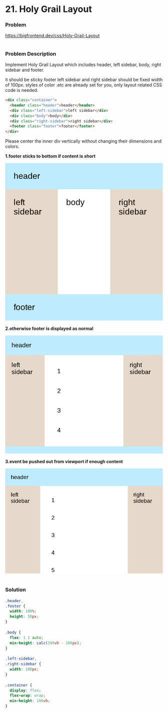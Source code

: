 # 21. Holy Grail Layout

### Problem

https://bigfrontend.dev/css/Holy-Grail-Layout

#

### Problem Description

Implement Holy Grail Layout which includes header, left sidebar, body, right sidebar and footer.

it should be sticky footer
left sidebar and right sidebar should be fixed width of 100px.
styles of color .etc are already set for you, only layout related CSS code is needed.

```html
<div class="container">
  <header class="header">header</header>
  <div class="left-sidebar">left sidebar</div>
  <div class="body">body</div>
  <div class="right-sidebar">right sidebar</div>
  <footer class="footer">footer</footer>
</div>
```

Please center the inner div vertically without changing their dimensions and colors.

**1.footer sticks to bottom if content is short**

![result 1](r1.png)

**2.otherwise footer is displayed as normal**

![result 2](r2.png)

**3.event be pushed out from viewport if enough content**

![result 2](r3.png)

#

### Solution

```css
.header,
.footer {
  width: 100%;
  height: 50px;
}

.body {
  flex: 1 1 auto;
  min-height: calc(100vh - 100px);
}

.left-sidebar,
.right-sidebar {
  width: 100px;
}

.container {
  display: flex;
  flex-wrap: wrap;
  min-height: 100vh;
}
```
